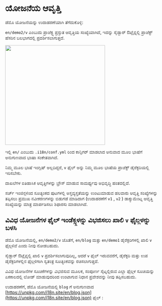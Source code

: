 # ಯೋಜನೆಯ ಆವೃತ್ತಿ

ಡೆಮೊ ಯೋಜನೆಯನ್ನು ಉದಾಹರಣೆಯಾಗಿ ತೆಗೆದುಕೊಳ್ಳಿ:

`en/demo2/v` ಎಂಬುದು ಪ್ರಾಜೆಕ್ಟ್ನ ಪ್ರಸ್ತುತ ಆವೃತ್ತಿಯ ಸಂಖ್ಯೆಯಾಗಿದೆ, ಇದನ್ನು ಸೈಡ್ಬಾರ್ ಔಟ್ಲೈನ್ನಲ್ಲಿ ಪ್ರಾಜೆಕ್ಟ್ ಹೆಸರಿನ ಬಲಭಾಗದಲ್ಲಿ ಪ್ರದರ್ಶಿಸಲಾಗುತ್ತದೆ.

<img src="https://p.3ti.site/1721290486.avif" width="320px">

ಇಲ್ಲಿ `en/` ಎಂಬುದು `.i18n/conf.yml` ರಿಂದ ಕಾನ್ಫಿಗರ್ ಮಾಡಲಾದ ಅನುವಾದ ಮೂಲ ಭಾಷೆಗೆ ಅನುಗುಣವಾದ ಭಾಷಾ ಸಂಕೇತವಾಗಿದೆ.

ನಿಮ್ಮ ಮೂಲ ಭಾಷೆ ಇಂಗ್ಲಿಷ್ ಅಲ್ಲದಿದ್ದರೆ, `v` ಫೈಲ್ ಅನ್ನು ನಿಮ್ಮ ಮೂಲ ಭಾಷೆಯ ಪ್ರಾಜೆಕ್ಟ್ ಡೈರೆಕ್ಟರಿಯಲ್ಲಿ ಇರಿಸಬೇಕು.

ದಾಖಲೆಗಳ ಐತಿಹಾಸಿಕ ಆವೃತ್ತಿಗಳನ್ನು ಬ್ರೌಸ್ ಮಾಡುವ ಸಾಮರ್ಥ್ಯವು ಅಭಿವೃದ್ಧಿ ಹಂತದಲ್ಲಿದೆ.

ಸರ್ಚ್ ಇಂಜಿನ್ಗಳಿಂದ ಸೂಚ್ಯಂಕದ ಪುಟಗಳಲ್ಲಿ ಅಸ್ತವ್ಯಸ್ತತೆಯನ್ನು ಉಂಟುಮಾಡುವ ಹಲವಾರು ಆವೃತ್ತಿ ಸಂಖ್ಯೆಗಳನ್ನು ತಪ್ಪಿಸಲು ಪ್ರಮುಖ ನವೀಕರಣಗಳನ್ನು ಬಿಡುಗಡೆ ಮಾಡಿದಾಗ (ಉದಾಹರಣೆಗೆ `v1` , `v2` ) ಡಾಕ್ಯುಮೆಂಟ್ನ ಆವೃತ್ತಿ ಸಂಖ್ಯೆಯನ್ನು ಮಾತ್ರ ಮಾರ್ಪಡಿಸಲು ಶಿಫಾರಸು ಮಾಡಲಾಗಿದೆ.

## ವಿವಿಧ ಯೋಜನೆಗಳ ಫೈಲ್ ಇಂಡೆಕ್ಸ್ಗಳನ್ನು ವಿಭಜಿಸಲು ಖಾಲಿ `v` ಫೈಲ್ಗಳನ್ನು ಬಳಸಿ

ಡೆಮೊ ಯೋಜನೆಯಲ್ಲಿ, `en/demo2/v` ಜೊತೆಗೆ, `en/blog` ಮತ್ತು `en/demo1` ಡೈರೆಕ್ಟರಿಗಳಲ್ಲಿ ಖಾಲಿ `v` ಫೈಲ್ಗಳಿವೆ ಎಂದು ನೀವು ನೋಡಬಹುದು.

ಸೈಡ್ಬಾರ್ ಔಟ್ಲೈನ್ನಲ್ಲಿ ಖಾಲಿ `v` ಪ್ರದರ್ಶಿಸಲಾಗುವುದಿಲ್ಲ, ಆದರೆ `v` ಫೈಲ್ ಇರುವವರೆಗೆ, ಡೈರೆಕ್ಟರಿ ಮತ್ತು ಉಪ ಡೈರೆಕ್ಟರಿಗಳಲ್ಲಿನ ಫೈಲ್ಗಳಿಗಾಗಿ ಸ್ವತಂತ್ರ ಸೂಚ್ಯಂಕವನ್ನು ರಚಿಸಲಾಗುತ್ತದೆ.

ವಿವಿಧ ಯೋಜನೆಗಳ ಸೂಚಿಕೆಗಳನ್ನು ವಿಭಜಿಸುವ ಮೂಲಕ, ಸಂಪೂರ್ಣ ಸೈಟ್ನಲ್ಲಿರುವ ಎಲ್ಲಾ ಫೈಲ್ಗಳ ಸೂಚಿಯನ್ನು ಏಕಕಾಲದಲ್ಲಿ ಲೋಡ್ ಮಾಡುವುದರಿಂದ ಉಂಟಾಗುವ ನಿಧಾನ ಪ್ರವೇಶವನ್ನು ನೀವು ತಪ್ಪಿಸಬಹುದು.

ಉದಾಹರಣೆಗೆ, ಡೆಮೊ ಯೋಜನೆಯಲ್ಲಿ `blog` ಗೆ ಅನುಗುಣವಾದ [https://unpkg.com/i18n.site/en/blog.json](https://unpkg.com/i18n.site/en/blog.json) ಫೈಲ್ :